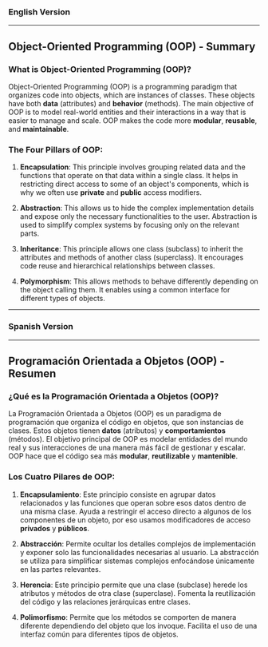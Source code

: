 ### **English Version**

---

## Object-Oriented Programming (OOP) - Summary

### What is Object-Oriented Programming (OOP)?

Object-Oriented Programming (OOP) is a programming paradigm that organizes code into objects, which are instances of classes. These objects have both **data** (attributes) and **behavior** (methods). The main objective of OOP is to model real-world entities and their interactions in a way that is easier to manage and scale. OOP makes the code more **modular**, **reusable**, and **maintainable**.

### The Four Pillars of OOP:

1. **Encapsulation**: This principle involves grouping related data and the functions that operate on that data within a single class. It helps in restricting direct access to some of an object's components, which is why we often use **private** and **public** access modifiers.

2. **Abstraction**: This allows us to hide the complex implementation details and expose only the necessary functionalities to the user. Abstraction is used to simplify complex systems by focusing only on the relevant parts.

3. **Inheritance**: This principle allows one class (subclass) to inherit the attributes and methods of another class (superclass). It encourages code reuse and hierarchical relationships between classes.

4. **Polymorphism**: This allows methods to behave differently depending on the object calling them. It enables using a common interface for different types of objects.
---

### **Spanish Version**

---

## Programación Orientada a Objetos (OOP) - Resumen

### ¿Qué es la Programación Orientada a Objetos (OOP)?

La Programación Orientada a Objetos (OOP) es un paradigma de programación que organiza el código en objetos, que son instancias de clases. Estos objetos tienen **datos** (atributos) y **comportamientos** (métodos). El objetivo principal de OOP es modelar entidades del mundo real y sus interacciones de una manera más fácil de gestionar y escalar. OOP hace que el código sea más **modular**, **reutilizable** y **mantenible**.

### Los Cuatro Pilares de OOP:

1. **Encapsulamiento**: Este principio consiste en agrupar datos relacionados y las funciones que operan sobre esos datos dentro de una misma clase. Ayuda a restringir el acceso directo a algunos de los componentes de un objeto, por eso usamos modificadores de acceso **privados** y **públicos**.

2. **Abstracción**: Permite ocultar los detalles complejos de implementación y exponer solo las funcionalidades necesarias al usuario. La abstracción se utiliza para simplificar sistemas complejos enfocándose únicamente en las partes relevantes.

3. **Herencia**: Este principio permite que una clase (subclase) herede los atributos y métodos de otra clase (superclase). Fomenta la reutilización del código y las relaciones jerárquicas entre clases.

4. **Polimorfismo**: Permite que los métodos se comporten de manera diferente dependiendo del objeto que los invoque. Facilita el uso de una interfaz común para diferentes tipos de objetos.
